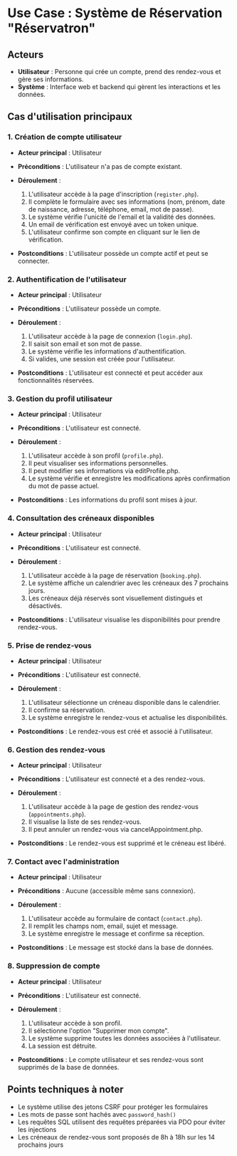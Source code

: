 # Use Case : Système de Réservation "Réservatron"

## Acteurs

* **Utilisateur** : Personne qui crée un compte, prend des rendez-vous et gère ses informations.
* **Système** : Interface web et backend qui gèrent les interactions et les données.

## Cas d'utilisation principaux

### 1. Création de compte utilisateur

* **Acteur principal** : Utilisateur
* **Préconditions** : L'utilisateur n'a pas de compte existant.
* **Déroulement** :

  1. L'utilisateur accède à la page d'inscription (`register.php`).
  2. Il complète le formulaire avec ses informations (nom, prénom, date de naissance, adresse, téléphone, email, mot de passe).
  3. Le système vérifie l'unicité de l'email et la validité des données.
  4. Un email de vérification est envoyé avec un token unique.
  5. L'utilisateur confirme son compte en cliquant sur le lien de vérification.
* **Postconditions** : L'utilisateur possède un compte actif et peut se connecter.

### 2. Authentification de l'utilisateur

* **Acteur principal** : Utilisateur
* **Préconditions** : L'utilisateur possède un compte.
* **Déroulement** :

  1. L'utilisateur accède à la page de connexion (`login.php`).
  2. Il saisit son email et son mot de passe.
  3. Le système vérifie les informations d'authentification.
  4. Si valides, une session est créée pour l'utilisateur.
* **Postconditions** : L'utilisateur est connecté et peut accéder aux fonctionnalités réservées.

### 3. Gestion du profil utilisateur

* **Acteur principal** : Utilisateur
* **Préconditions** : L'utilisateur est connecté.
* **Déroulement** :

  1. L'utilisateur accède à son profil (`profile.php`).
  2. Il peut visualiser ses informations personnelles.
  3. Il peut modifier ses informations via editProfile.php.
  4. Le système vérifie et enregistre les modifications après confirmation du mot de passe actuel.
* **Postconditions** : Les informations du profil sont mises à jour.

### 4. Consultation des créneaux disponibles

* **Acteur principal** : Utilisateur
* **Préconditions** : L'utilisateur est connecté.
* **Déroulement** :

  1. L'utilisateur accède à la page de réservation (`booking.php`).
  2. Le système affiche un calendrier avec les créneaux des 7 prochains jours.
  3. Les créneaux déjà réservés sont visuellement distingués et désactivés.
* **Postconditions** : L'utilisateur visualise les disponibilités pour prendre rendez-vous.

### 5. Prise de rendez-vous

* **Acteur principal** : Utilisateur
* **Préconditions** : L'utilisateur est connecté.
* **Déroulement** :

  1. L'utilisateur sélectionne un créneau disponible dans le calendrier.
  2. Il confirme sa réservation.
  3. Le système enregistre le rendez-vous et actualise les disponibilités.
* **Postconditions** : Le rendez-vous est créé et associé à l'utilisateur.

### 6. Gestion des rendez-vous

* **Acteur principal** : Utilisateur
* **Préconditions** : L'utilisateur est connecté et a des rendez-vous.
* **Déroulement** :

  1. L'utilisateur accède à la page de gestion des rendez-vous (`appointments.php`).
  2. Il visualise la liste de ses rendez-vous.
  3. Il peut annuler un rendez-vous via cancelAppointment.php.
* **Postconditions** : Le rendez-vous est supprimé et le créneau est libéré.

### 7. Contact avec l'administration

* **Acteur principal** : Utilisateur
* **Préconditions** : Aucune (accessible même sans connexion).
* **Déroulement** :

  1. L'utilisateur accède au formulaire de contact (`contact.php`).
  2. Il remplit les champs nom, email, sujet et message.
  3. Le système enregistre le message et confirme sa réception.
* **Postconditions** : Le message est stocké dans la base de données.

### 8. Suppression de compte

* **Acteur principal** : Utilisateur
* **Préconditions** : L'utilisateur est connecté.
* **Déroulement** :

  1. L'utilisateur accède à son profil.
  2. Il sélectionne l'option "Supprimer mon compte".
  3. Le système supprime toutes les données associées à l'utilisateur.
  4. La session est détruite.
* **Postconditions** : Le compte utilisateur et ses rendez-vous sont supprimés de la base de données.

## Points techniques à noter

* Le système utilise des jetons CSRF pour protéger les formulaires
* Les mots de passe sont hachés avec `password_hash()`
* Les requêtes SQL utilisent des requêtes préparées via PDO pour éviter les injections
* Les créneaux de rendez-vous sont proposés de 8h à 18h sur les 14 prochains jours
